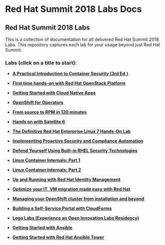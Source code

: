 # Red Hat Summit 2018 Labs Docs

## Red Hat Summit 2018 Labs 

This is a collection of documentation for all delivered Red Hat Summit 2018 Labs. This repository captures
each lab for your usage beyond just Red Hat Summit.

### Labs (click on a title to start):

 - [**A Practical Introduction to Container Security (3rd Ed.)**](rhsummitlabs/A_Practical_Introduction_to_Container_Security/README.md)

 - [**First time hands-on with Red Hat OpenStack Platform**](rhsummitlabs/First_time_hands_on_with_Red_Hat_OpenStack_Platform/README.md)

 - [**Getting Started with Cloud Native Apps**](rhsummitlabs/Getting_Started_with_Cloud_Native_Apps/README.md)

 - [**OpenShift for Operators**](rhsummitlabs/OpenShift_for_Operators/README.md)

 - [**From source to RPM in 120 minutes**](rhsummitlabs/From_Source_to_RPM_in_120_Minutes/README.md)

 - [**Hands on with Satellite 6**](rhsummitlabs/Hands_on_with_Satellite_6/README.md)

 - [**The Definitive Red Hat Enterprise Linux 7 Hands-On Lab**](rhsummitlabs/The_Definitive_Red_Hat_Enterprise_Linux_7_Hands_On_Lab/README.md)

 - [**Implementing Proactive Security and Compliance Automation**](rhsummitlabs/Implementing_Proactive_Security_and_Compliance_Automation/README.md)

 - [**Defend Yourself Using Built-in RHEL Security Technologies**](rhsummitlabs/Defend_Yourself_Using_Built_in_RHEL_Security_Technologies/README.md)

 - [**Linux Container Internals: Part 1**](rhsummitlabs/Linux_Container_Internals:_Part_1/README.md)
 
 - [**Linux Container Internals: Part 2**](rhsummitlabs/Linux_Container_Internals:_Part_2/README.md)

 - [**Up and Running with Red Hat Identity Management**](rhsummitlabs/Up_and_Running_with_Red_Hat_Identity_Management/README.md)

 - [**Optimize your IT. VM migration made easy with Red Hat**](rhsummitlabs/Optimize_your_IT_VM_migration_made_easy_with_Red_Hat/README.md)

 - [**Managing your OpenShift cluster from installation and beyond**](rhsummitlabs/Managing_your_OpenShift_cluster_from_installation_and_beyond/README.md)

 - [**Building a Self-Service Portal with CloudForms**](rhsummitlabs/Building_a_Self_Service_Portal_with_CloudForms/README.md)

 - [**Lego Labs (Experience an Open Innovation Labs Residency)**](rhsummitlabs/Lego_Labs/README.md)

 - [**Getting Started with Ansible**](rhsummitlabs/Getting_Started_with_Ansible/README.md)

 - [**Getting Started with Red Hat Ansible Tower**](rhsummitlabs/Getting_Started_with_Red_Hat_Ansible_Tower/README.md)


